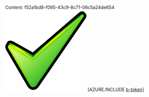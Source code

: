 Content: f52a1bd8-f095-43c9-8c71-06c5a24de654![image](5da16cdf-803a-45ce-84a2-2343a19e5085.png)
[AZURE.INCLUDE [b-token](9a1bcda1-365e-4ef3-8d72-57f8969b5e9e.md)]
